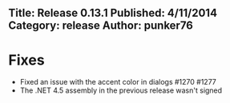 Title: Release 0.13.1
Published: 4/11/2014
Category: release
Author: punker76
---

# Fixes

- Fixed an issue with the accent color in dialogs #1270 #1277
- The .NET 4.5 assembly in the previous release wasn't signed
